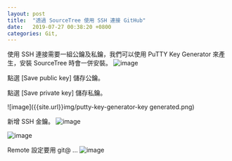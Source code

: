 ```yaml
---
layout: post
title:  "透過 SourceTree 使用 SSH 連接 GitHub"
date:   2019-07-27 00:38:20 +0800
categories: Git,
---
```

使用 SSH 連接需要一組公鑰及私鑰，我們可以使用 PuTTY Key Generator 來產生，安裝 SourceTree 時會一併安裝。
![image]({{site.baseurl}}/img/putty-key-generator.png)  

點選 [Save public key] 儲存公鑰。  

點選 [Save private key] 儲存私鑰。  

![image]({{site.url}}img/putty-key-generator-key generated.png)  

新增 SSH 金鑰。
![image]({{site.url}}img/Github.png)  

![image]({{site.url}}img/Github-2.png)  

Remote 設定要用 git@ ...
![image]({{site.url}}img/repo-settings.png)

